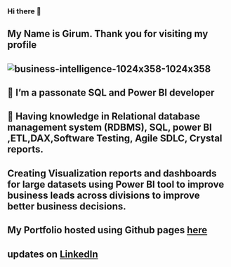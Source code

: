 ### Hi there 👋
## My Name is Girum. Thank you for visiting my profile 

## ![business-intelligence-1024x358-1024x358](https://user-images.githubusercontent.com/73087775/108652825-e5c9bb00-7479-11eb-9270-a3b4f294e4e8.jpg)

## 🔭 I’m a passonate SQL and Power BI developer 
## 🌱 Having knowledge in Relational database management system (RDBMS), SQL, power BI ,ETL,DAX,Software Testing, Agile SDLC, Crystal reports.

##  Creating Visualization reports and dashboards for large datasets using Power BI tool to improve business leads across divisions to improve better business decisions.

##  My Portfolio hosted using Github pages [here]()
##  updates on [LinkedIn](https://www.linkedin.com/in/girum-legese/)






